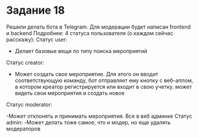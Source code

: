 # Задание 18
Решили делать бота в Telegram. Для модерации будет написан frontend и backend
Подробнее:
4 статуса пользователя (о каждом сейчас расскажу):
Статус user: 

- Делает базовые вещи по типу поиска мероприятий

Статус creator:

- Может создать свое мероприятие. Для этого он вводит соответствующую команду, бот отправляет ему кнопку с веб-аппом, в котором креатор регистрируется или входит в свою учетку. может видеть свои мероприятия и создать новое

Статус moderator:

-Может отклонять и принимать мероприятия. Все в веб админке
Статус admin:
-Может делать тоже самое, что и модер, но еще удалять модераторов
